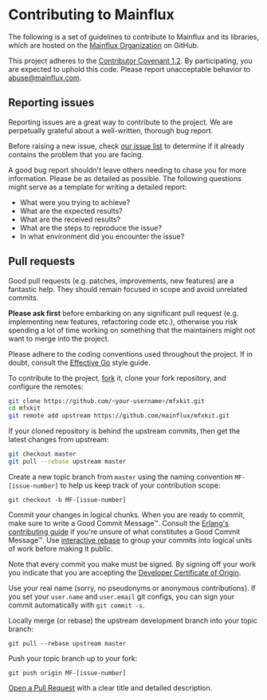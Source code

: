 # Contributing to Mainflux

The following is a set of guidelines to contribute to Mainflux and its libraries, which are hosted on the [Mainflux Organization](https://github.com/mainflux) on GitHub.

This project adheres to the [Contributor Covenant 1.2](http://contributor-covenant.org/version/1/2/0). By participating, you are expected to uphold this code. Please report unacceptable behavior to [abuse@mainflux.com](mailto:abuse@mainflux.com).

## Reporting issues

Reporting issues are a great way to contribute to the project. We are perpetually grateful about a well-written, thorough bug report.

Before raising a new issue, check [our issue list](https://github.com/mainflux/mfxkit/issues) to determine if it already contains the problem that you are facing.

A good bug report shouldn't leave others needing to chase you for more information. Please be as detailed as possible. The following questions might serve as a template for writing a detailed
report:

- What were you trying to achieve?
- What are the expected results?
- What are the received results?
- What are the steps to reproduce the issue?
- In what environment did you encounter the issue?

## Pull requests

Good pull requests (e.g. patches, improvements, new features) are a fantastic help. They should remain focused in scope and avoid unrelated commits.

**Please ask first** before embarking on any significant pull request (e.g. implementing new features, refactoring code etc.), otherwise you risk spending a lot of time working on something that the maintainers might not want to merge into the project.

Please adhere to the coding conventions used throughout the project. If in doubt, consult the [Effective Go](https://golang.org/doc/effective_go.html) style guide.

To contribute to the project, [fork](https://help.github.com/articles/fork-a-repo/) it, clone your fork repository, and configure the remotes:

```bash
git clone https://github.com/<your-username>/mfxkit.git
cd mfxkit
git remote add upstream https://github.com/mainflux/mfxkit.git
```

If your cloned repository is behind the upstream commits, then get the latest changes from upstream:

```bash
git checkout master
git pull --rebase upstream master
```

Create a new topic branch from `master` using the naming convention `MF-[issue-number]` to help us keep track of your contribution scope:

```mfxkit
git checkout -b MF-[issue-number]
```

Commit your changes in logical chunks. When you are ready to commit, make sure to write a Good Commit Message™. Consult the [Erlang's contributing guide](https://github.com/erlang/otp/wiki/Writing-good-commit-messages) if you're unsure of what constitutes a Good Commit Message™. Use [interactive rebase](https://help.github.com/articles/about-git-rebase) to group your commits into logical units of work before making it public.

Note that every commit you make must be signed. By signing off your work you indicate that you are accepting the [Developer Certificate of Origin](https://developercertificate.org/).

Use your real name (sorry, no pseudonyms or anonymous contributions). If you set your `user.name` and `user.email` git configs, you can sign your commit automatically with `git commit -s`.

Locally merge (or rebase) the upstream development branch into your topic branch:

```mfxkit
git pull --rebase upstream master
```

Push your topic branch up to your fork:

```mfxkit
git push origin MF-[issue-number]
```

[Open a Pull Request](https://help.github.com/articles/using-pull-requests/) with a clear title and detailed description.
